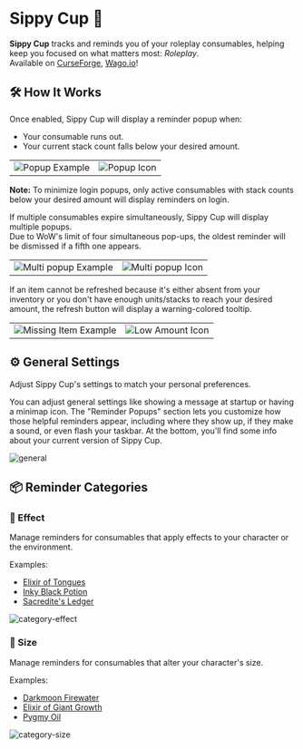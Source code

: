 # Sippy Cup 🥤

**Sippy Cup** tracks and reminds you of your roleplay consumables, helping keep you focused on what matters most: *Roleplay*.  
Available on [CurseForge](https://www.curseforge.com/wow/addons/sippy-cup), [Wago.io](https://addons.wago.io/addons/sippy-cup)!  

## 🛠️ How It Works

Once enabled, Sippy Cup will display a reminder popup when:
- Your consumable runs out.
- Your current stack count falls below your desired amount.

<table>
  <tr>
    <td><img src="https://i.imgur.com/OFCrTbe.png" alt="Popup Example"></td>
    <td><img src="https://i.imgur.com/8IKpY0y.png" alt="Popup Icon"></td>
  </tr>
</table>

**Note:** To minimize login popups, only active consumables with stack counts below your desired amount will display reminders on login.

If multiple consumables expire simultaneously, Sippy Cup will display multiple popups.  
Due to WoW's limit of four simultaneous pop-ups, the oldest reminder will be dismissed if a fifth one appears.

<table>
  <tr>
    <td><img src="https://i.imgur.com/XCdEoWK.png" alt="Multi popup Example"></td>
    <td><img src="https://i.imgur.com/gDuqWNk.png" alt="Multi popup Icon"></td>
  </tr>
</table>

If an item cannot be refreshed because it's either absent from your inventory or you don't have enough units/stacks to reach your desired amount, the refresh button will display a warning-colored tooltip.

<table>
  <tr>
    <td><img src="https://i.imgur.com/OGa57N7.png" alt="Missing Item Example"></td>
    <td><img src="https://i.imgur.com/dn1xWvA.png" alt="Low Amount Icon"></td>
  </tr>
</table>

## ⚙️ General Settings

Adjust Sippy Cup's settings to match your personal preferences.

You can adjust general settings like showing a message at startup or having a minimap icon.
The "Reminder Popups" section lets you customize how those helpful reminders appear, including where they show up, if they make a sound, or even flash your taskbar.
At the bottom, you'll find some info about your current version of Sippy Cup.

![general](https://i.imgur.com/cd4EQxF.png)

## 📦 Reminder Categories

### 🧪 Effect

Manage reminders for consumables that apply effects to your character or the environment.

Examples:
- [Elixir of Tongues](https://www.wowhead.com/item=2460/elixir-of-tongues)
- [Inky Black Potion](https://www.wowhead.com/item=124640/inky-black-potion)
- [Sacredite's Ledger](https://www.wowhead.com/item=234527/sacredites-ledger)

![category-effect](https://i.imgur.com/Kf1Xsfk.png)

### 📏 Size

Manage reminders for consumables that alter your character's size.

Examples:
- [Darkmoon Firewater](https://www.wowhead.com/item=124671/darkmoon-firewater)
- [Elixir of Giant Growth](https://www.wowhead.com/item=6662/elixir-of-giant-growth)
- [Pygmy Oil](https://www.wowhead.com/item=40195/pygmy-oil)

![category-size](https://i.imgur.com/IynqJTI.png)
